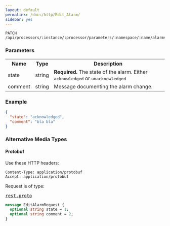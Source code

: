 ```yaml
---
layout: default
permalink: /docs/http/Edit_Alarm/
sidebar: yes
---
```


    PATCH /api/processors/:instance/:processor/parameters/:namespace/:name/alarms/:seqnum
    
### Parameters

<table class="inline">
  <tr>
    <th>Name</th>
    <th>Type</th>
    <th>Description</th>
  </tr>
  <tr>
    <td class="code">state</td>
    <td class="code">string</td>
    <td><strong>Required.</strong> The state of the alarm. Either <tt>acknowledged</tt> or <tt>unacknowledged</tt></td>
  </tr>
  <tr>
    <td class="code">comment</td>
    <td class="code">string</td>
    <td>Message documenting the alarm change.</td>
  </tr>
</table>

### Example

```json
{
  "state": "acknowledged",
  "comment": "bla bla"
}
```


### Alternative Media Types

#### Protobuf

Use these HTTP headers:

    Content-Type: application/protobuf
    Accept: application/protobuf
    
Request is of type:

<pre class="r header"><a href="/docs/http/rest.proto/">rest.proto</a></pre>
```proto
message EditAlarmRequest {
  optional string state = 1;
  optional string comment = 2;
}
```
